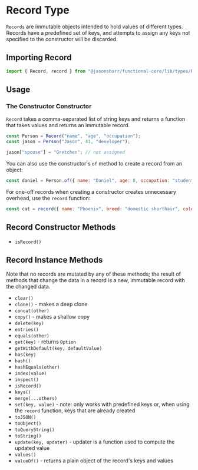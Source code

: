 # Record Type

`Records` are immutable objects intended to hold values of different types. Records have a predefined set of keys, and attempts to assign any keys not specified to the constructor will be discarded.

## Importing Record

```js
import { Record, record } from "@jasonsbarr/functional-core/lib/types/Record";
```

## Usage

### The Constructor Constructor

`Record` takes a comma-separated list of string keys and returns a function that takes values and returns an immutable record.

```js
const Person = Record("name", "age", "occupation");
const jason = Person("Jason", 41, "developer");

jason["spouse"] = "Gretchen"; // not assigned
```

You can also use the constructor's `of` method to create a record from an object:

```js
const daniel = Person.of({ name: "Daniel", age: 8, occupation: "student" });
```

For one-off records when creating a constructor creates unnecessary overhead, use the `record` function:

```js
const cat = record({ name: "Phoenix", breed: "domestic shorthair", color: "grey tabby" });
```

## Record Constructor Methods

- `isRecord()`

## Record Instance Methods

Note that no records are mutated by any of these methods; the result of methods that change the data in a record is a new, immutable record with the changed data.

- `clear()`
- `clone()` - makes a deep clone
- `concat(other)`
- `copy()` - makes a shallow copy
- `delete(key)`
- `entries()`
- `equals(other)`
- `get(key)` - returns `Option`
- `getWithDefault(key, defaultValue)`
- `has(key)`
- `hash()`
- `hashEquals(other)`
- `index(value)`
- `inspect()`
- `isRecord()`
- `keys()`
- `merge(...others)`
- `set(key, value)` - note: only works with predefined keys or, when using the `record` function, keys that are already created
- `toJSON()`
- `toObject()`
- `toQueryString()`
- `toString()`
- `update(key, updater)` - updater is a function used to compute the updated value
- `values()`
- `valueOf()` - returns a plain object of the record's keys and values
